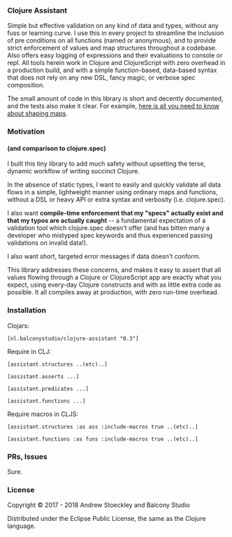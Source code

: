 ### Clojure Assistant

Simple but effective validation on any kind of data and types, without any fuss or learning curve. I use this in every project to streamline the inclusion of pre conditions on all functions (named or anonymous), and to provide strict enforcement of values and map structures throughout a codebase. Also offers easy logging of expressions and their evaluations to console or repl. All tools herein work in Clojure and ClojureScript with zero overhead in a production build, and with a simple function-based, data-based syntax that does not rely on any new DSL, fancy magic, or verbose spec composition.

The small amount of code in this library is short and decently documented, and the tests also make it clear. For example, [here is all you need to know about shaping maps](https://github.com/stoeckley/clojure-assistant/blob/master/src/assistant/structures.cljc#L13).

### Motivation
#### (and comparison to clojure.spec)

I built this tiny library to add much safety without upsetting the terse, dynamic workflow of writing succinct Clojure.

In the absence of static types, I want to easily and quickly validate all data flows in a simple, lightweight manner using ordinary maps and functions, without a DSL or heavy API or extra syntax and verbosity (i.e. clojure.spec). 

I also want **compile-time enforcement that my "specs" actually exist and that my typos are actually caught** -- a fundamental expectation of a validation tool which clojure.spec doesn't offer (and has bitten many a developer who mistyped spec keywords and thus experienced passing validations on invalid data!). 

I also want short, targeted error messages if data doesn't conform.

This library addresses these concerns, and makes it easy to assert that all values flowing through a Clojure or ClojureScript app are exactly what you expect, using every-day Clojure constructs and with as little extra code as possible. It all compiles away at production, with zero run-time overhead.

### Installation

Clojars:  

```[nl.balconystudio/clojure-assistant "0.3"]```

Require in CLJ: 

```[assistant.structures ..(etc)..]```

```[assistant.asserts ...]```

```[assistant.predicates ...]```

```[assistant.functions ...]```


Require macros in CLJS:

```[assistant.structures :as ass :include-macros true ..(etc)..]```

```[assistant.functions :as funs :include-macros true ..(etc)..]```


### PRs, Issues

Sure.

### License

Copyright © 2017 - 2018 Andrew Stoeckley and Balcony Studio

Distributed under the Eclipse Public License, the same as the Clojure language.
